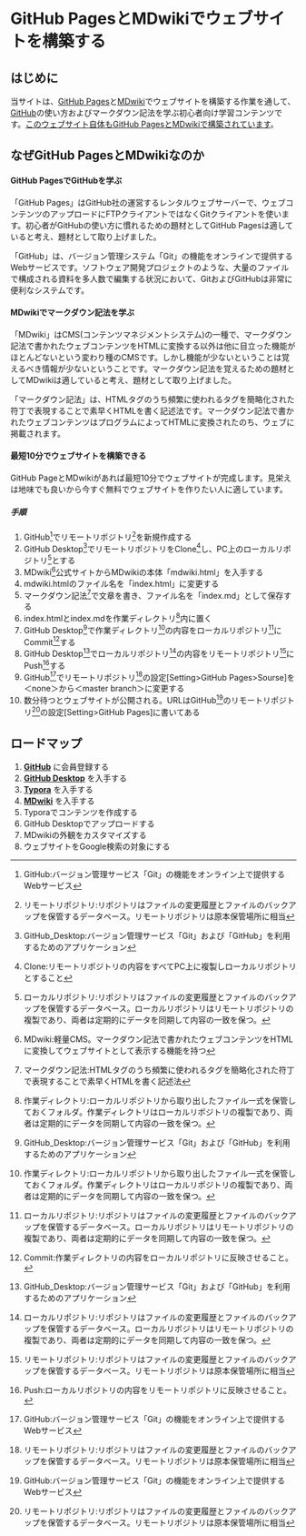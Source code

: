 # GitHub PagesとMDwikiでウェブサイトを構築する

## はじめに

当サイトは、[GitHub Pages](githubpages.md)と[MDwiki](mdwiki.md)でウェブサイトを構築する作業を通して、[GitHub](github.md)の使い方およびマークダウン記法を学ぶ初心者向け学習コンテンツです。[このウェブサイト自体もGitHub PagesとMDwikiで構築されています](https://github.com/akihiro-moriyama/how-to-publish-websites-on-github-pages)。

## なぜGitHub PagesとMDwikiなのか

#### GitHub PagesでGitHubを学ぶ

「GitHub Pages」はGitHub社の運営するレンタルウェブサーバーで、ウェブコンテンツのアップロードにFTPクライアントではなくGitクライアントを使います。初心者がGitHubの使い方に慣れるための題材としてGitHub Pagesは適していると考え、題材として取り上げました。

「GitHub」は、バージョン管理システム「Git」の機能をオンラインで提供するWebサービスです。ソフトウェア開発プロジェクトのような、大量のファイルで構成される資料を多人数で編集する状況において、GitおよびGitHubは非常に便利なシステムです。

#### MDwikiでマークダウン記法を学ぶ

「MDwiki」はCMS(コンテンツマネジメントシステム)の一種で、マークダウン記法で書かれたウェブコンテンツをHTMLに変換する以外は他に目立った機能がほとんどないという変わり種のCMSです。しかし機能が少ないということは覚えるべき情報が少ないということです。マークダウン記法を覚えるための題材としてMDwikiは適していると考え、題材として取り上げました。

「マークダウン記法」は、HTMLタグのうち頻繁に使われるタグを簡略化された符丁で表現することで素早くHTMLを書く記述法です。マークダウン記法で書かれたウェブコンテンツはプログラムによってHTMLに変換されたのち、ウェブに掲載されます。

#### 最短10分でウェブサイトを構築できる

GitHub PageとMDwikiがあれば最短10分でウェブサイトが完成します。見栄えは地味でも良いから今すぐ無料でウェブサイトを作りたい人に適しています。

##### 手順

1. GitHub[^1]でリモートリポジトリ[^2]を新規作成する
1. GitHub Desktop[^3]でリモートリポジトリをClone[^4]し、PC上のローカルリポジトリ[^5]とする
1. MDwiki[^6]公式サイトからMDwikiの本体「mdwiki.html」を入手する
1. mdwiki.htmlのファイル名を「index.html」に変更する
1. マークダウン記法[^7]で文章を書き、ファイル名を「index.md」として保存する
1. index.htmlとindex.mdを作業ディレクトリ[^8]内に置く
1. GitHub Desktop[^3]で作業ディレクトリ[^8]の内容をローカルリポジトリ[^5]にCommit[^9]する
1. GitHub Desktop[^3]でローカルリポジトリ[^5]の内容をリモートリポジトリ[^2]にPush[^10]する
1. GitHub[^1]でリモートリポジトリ[^2]の設定[Setting>GitHub Pages>Sourse]を＜none＞から＜master branch＞に変更する
1. 数分待つとウェブサイトが公開される。URLはGitHub[^1]のリモートリポジトリ[^2]の設定[Setting>GitHub Pages]に書いてある

[^1]: GitHub:バージョン管理サービス「Git」の機能をオンライン上で提供するWebサービス
[^2]: リモートリポジトリ:リポジトリはファイルの変更履歴とファイルのバックアップを保管するデータベース。リモートリポジトリは原本保管場所に相当
[^3]: GitHub_Desktop:バージョン管理サービス「Git」および「GitHub」を利用するためのアプリケーション
[^4]: Clone:リモートリポジトリの内容をすべてPC上に複製しローカルリポジトリとすること
[^5]: ローカルリポジトリ:リポジトリはファイルの変更履歴とファイルのバックアップを保管するデータベース。ローカルリポジトリはリモートリポジトリの複製であり、両者は定期的にデータを同期して内容の一致を保つ。
[^6]: MDwiki:軽量CMS。マークダウン記法で書かれたウェブコンテンツをHTMLに変換してウェブサイトとして表示する機能を持つ
[^7]: マークダウン記法:HTMLタグのうち頻繁に使われるタグを簡略化された符丁で表現することで素早くHTMLを書く記述法
[^8]: 作業ディレクトリ:ローカルリポジトリから取り出したファイル一式を保管しておくフォルダ。作業ディレクトリはローカルリポジトリの複製であり、両者は定期的にデータを同期して内容の一致を保つ。
[^9]: Commit:作業ディレクトリの内容をローカルリポジトリに反映させること。
[^10]: Push:ローカルリポジトリの内容をリモートリポジトリに反映させること。

## ロードマップ

1. **[GitHub](github.md)** に会員登録する
1. **[GitHub Desktop](githubdesktop.md)** を入手する
1. **[Typora](typora.md)** を入手する
1. **[MDwiki](mdwiki.md)** を入手する
1. Typoraでコンテンツを作成する
1. GitHub Desktopでアップロードする
1. MDwikiの外観をカスタマイズする
1. ウェブサイトをGoogle検索の対象にする

